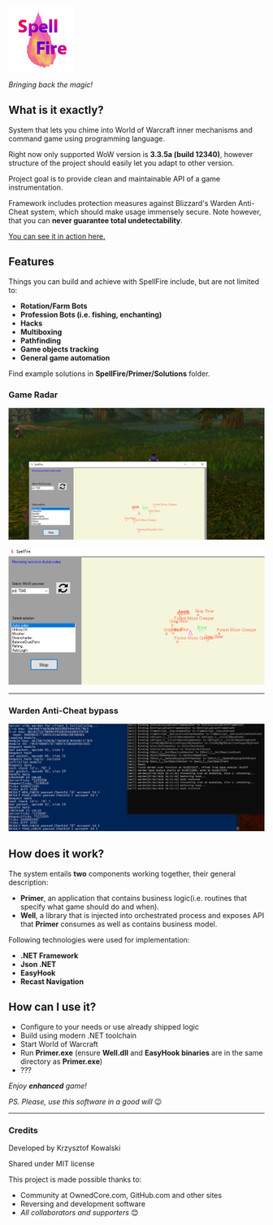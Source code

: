 ![SpellFire logo](Resources/SpellFire.png)

*Bringing back the magic!*

## **What is it exactly?**
System that lets you chime into World of Warcraft inner mechanisms
and command game using programming language.

Right now only supported WoW version is **3.3.5a (build 12340)**, however structure of the project should easily let you adapt to other version.

Project goal is to provide clean and maintainable API of a game instrumentation.

Framework includes protection measures against Blizzard's Warden Anti-Cheat system, which should make usage immensely secure. Note however, that you can **never guarantee total undetectability**.

[You can see it in action here.](https://kkovs.github.io/SpellFire/Resources/Demo/SpellFire_demo.mp4)

## **Features**
Things you can build and achieve with SpellFire include, but are not limited to:
- **Rotation/Farm Bots**
- **Profession Bots (i.e. fishing, enchanting)**
- **Hacks**
- **Multiboxing**
- **Pathfinding**
- **Game objects tracking**
- **General game automation**

Find example solutions in **SpellFire/Primer/Solutions** folder.

### Game Radar
![screenshot1](Resources/Demo/Screenshot1.png)

![screenshot2](Resources/Demo/Screenshot2.png)

---
### Warden Anti-Cheat bypass
![screenshot2](Resources/Demo/WB_Screenshot1.png)

## **How does it work?**
The system entails **two** components working together, their general description:

- **Primer**, an application that contains business logic(i.e. routines that specify what game should do and when).
- **Well**, a library that is injected into orchestrated process and exposes API that **Primer** consumes as well as contains business model.

Following technologies were used for implementation:
- **.NET Framework**
- **Json .NET**
- **EasyHook**
- **Recast Navigation**

## **How can I use it?**
- Configure to your needs or use already shipped logic
- Build using modern .NET toolchain
- Start World of Warcraft
- Run **Primer.exe** (ensure **Well.dll** and **EasyHook binaries** are in the same directory as **Primer.exe**)
- ???

*Enjoy **enhanced** game!*

*PS. Please, use this software in a good will* 😉

---
### **Credits**
Developed by Krzysztof Kowalski

Shared under MIT license

This project is made possible thanks to:
- Community at OwnedCore.com, GitHub.com and other sites
- Reversing and development software
- *All collaborators and supporters* 😊
